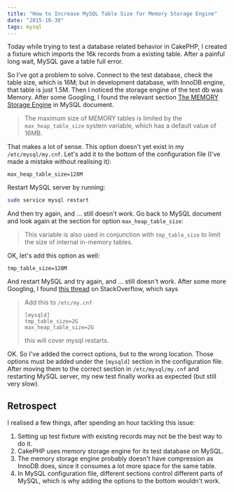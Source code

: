 ```yaml
---
title: "How to Increase MySQL Table Size for Memory Storage Engine"
date: "2015-10-30"
tags: mysql
---
```


Today while trying to test a database related behavior in CakePHP, I created a fixture which imports the 16k records from a existing table. After a painful long wait, MySQL gave a table full error.

So I've got a problem to solve. Connect to the test database, check the table size, which is 16M; but in development database, with InnoDB engine, that table is just 1.5M. Then I noticed the storage engine of the test db was Memory. After some Googling, I found the relevant section [The MEMORY Storage Engine](https://dev.mysql.com/doc/refman/5.6/en/memory-storage-engine.html) in MySQL document.

> The maximum size of MEMORY tables is limited by the `max_heap_table_size` system variable, which has a default value of 16MB.

That makes a lot of sense. This option doesn't yet exist in my `/etc/mysql/my.cnf`. Let's add it to the bottom of the configuration file (I've made a mistake without realising it):

```
max_heap_table_size=128M
```

Restart MySQL server by running:

```bash
sudo service mysql restart
```

And then try again, and ... still doesn't work. Go back to MySQL document and look again at the section for option `max_heap_table_size`:

> This variable is also used in conjunction with `tmp_table_size` to limit the size of internal in-memory tables.

OK, let's add this option as well:

```
tmp_table_size=128M
```

And restart MySQL and try again, and ... still doesn't work. After some more Googling, I found [this thread](http://stackoverflow.com/questions/9842720/how-to-make-the-mysql-memory-engine-store-more-data) on StackOverflow, which says

> Add this to `/etc/my.cnf`
>
>     [mysqld]
>     tmp_table_size=2G
>     max_heap_table_size=2G
>
> this will cover mysql restarts.

OK. So I've added the correct options, but to the wrong location. Those options must be added under the `[mysqld]` section in the configuration file. After moving them to the correct section in `/etc/mysql/my.cnf` and restarting MySQL server, my new test finally works as expected (but still very slow).

## Retrospect

I realised a few things, after spending an hour tackling this issue:
1. Setting up test fixture with existing records may not be the best way to do it.
2. CakePHP uses memory storage engine for its test database on MySQL.
3. The memory storage engine probably doesn't have compression as InnoDB does, since it consumes a lot more space for the same table.
4. In MySQL configuration file, different sections control different parts of MySQL, which is why adding the options to the bottom wouldn't work.
